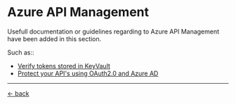 # Azure API Management
Usefull documentation or guidelines regarding to Azure API Management have been added in this section.

Such as::
- [Verify tokens stored in KeyVault](verify-token-stored-in-keyvault)
- [Protect your API's using OAuth2.0 and Azure AD](s2s-auth-with-aad-oauth2)



---

[&larr; back](../index.md)
